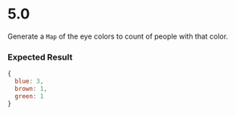 # 5.0

Generate a `Map` of the eye colors to count of people with that color.

### Expected Result

```js
{
  blue: 3,
  brown: 1,
  green: 1
}
```
